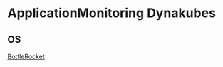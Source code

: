 # ApplicationMonitoring Dynakubes

## OS  

[BottleRocket](./dynakube-applicationMonitoring-bottlerocket.yml)